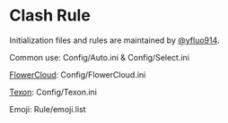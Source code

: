 # Clash Rule

Initialization files and rules are maintained by [@yfluo914](https://github.com/yfluo914).

Common use: Config/Auto.ini & Config/Select.ini

[FlowerCloud](https://flower.yt/aff.php?aff=677): Config/FlowerCloud.ini

[Texon](https://texon.io/portal/aff.php?aff=238): Config/Texon.ini

Emoji: Rule/emoji.list